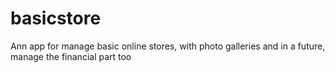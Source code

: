 basicstore
==========

Ann app for manage basic online stores, with photo galleries and in a future, manage the financial part too
